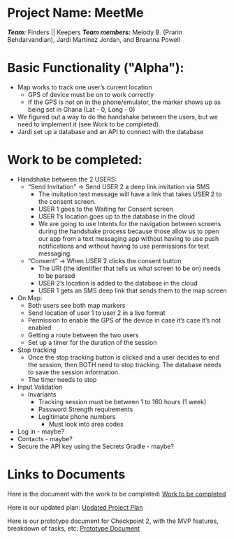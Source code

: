 
# Project Name: MeetMe
***Team:*** Finders || Keepers
***Team members:*** Melody B. (Prarin Behdarvandian), Jardi Martinez Jordan, and Breanna Powell

# Basic Functionality ("Alpha"):
- Map works to track one user’s current location
    - GPS of device must be on to work correctly
    - If the GPS is not on in the phone/emulator, the marker shows up as being set in Ghana (Lat - 0, Long - 0)
- We figured out a way to do the handshake between the users, but we need to implement it 
(see Work to be completed).
- Jardi set up a database and an API to connect with the database

# Work to be completed:
- Handshake between the 2 USERS:
    - “Send Invitation” → Send USER 2 a deep link invitation via SMS
        - The invitation text message will have a link that takes USER 2 to the consent screen.
        - USER 1 goes to the Waiting for Consent screen
        - USER 1’s location goes up to the database in the cloud
        - We are going to use Intents for the navigation between screens during the handshake process because those allow us to open our app from a text messaging app without having to use push notifications and without having to use permissions for text messaging.
    - “Consent” → When USER 2 clicks the consent button
        - The URI (the identifier that tells us what screen to be on) needs to be parsed
        - USER 2’s location is added to the database in the cloud
        - USER 1 gets an SMS deep link that sends them to the map screen
- On Map:
    - Both users see both map markers
    - Send location of user 1 to user 2 in a live format
    - Permission to enable the GPS of the device in case it’s case it’s not enabled
    - Getting a route between the two users
    - Set up a timer for the duration of the session
- Stop tracking
    - Once the stop tracking button is clicked and a user decides to end the session, then BOTH need to stop tracking. The database needs to save the session information.
    - The timer needs to stop
- Input Validation
    - Invariants
        - Tracking session must be between 1 to 160 hours (1 week)
        - Password Strength requirements
        - Legitimate phone numbers
            - Must look into area codes
- Log in - maybe?
- Contacts - maybe?
- Secure the API key using the Secrets Gradle - maybe?

# Links to Documents

Here is the document with the work to be completed:
[Work to be completed](https://docs.google.com/document/d/1ENkjm07bQwUbZAubqQwTekEmvSXaW3hpHHSpGqWsBAs/edit#)

Here is our updated plan:
[Updated Project Plan](https://docs.google.com/document/d/1lmta3Ku5QuoJBZ1p7y5C__nRY3mDVDhxJSrwUcbpZao/edit?usp=sharing)

Here is our prototype document for Checkpoint 2, with the MVP features, breakdown of tasks, etc:
[Prototype Document](https://docs.google.com/document/d/1092YUAJ7lwsJ6vis1JZsLcatlr38prw7zgCVGFQG3oY/edit?usp=sharing)